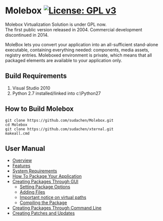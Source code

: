 # Molebox [![License: GPL v3](https://img.shields.io/badge/License-GPL%20v3-blue.svg)](http://www.gnu.org/licenses/gpl-3.0)
Molebox Virtualization Solution is under GPL now.  
The first public version released in 2004. Commercial development discontinued in 2014.

MoleBox lets you convert your application into an all-sufficient stand-alone executable, containing everything needed: components, media assets, registry entries. Moleboxed environment is private, which means that all packaged elements are available to your application only.

## Build Requirements
1. Visual Studio 2010
2. Python 2.7 installed/linked into c:\Python27


## How to Build Molebox
```
git clone https://github.com/sudachen/Molebox.git
cd Molebox
git clone https://github.com/sudachen/xternal.git
makeall.cmd 
```

## User Manual

+ [Overview](sudachen.github.io/Molebox/#overview)
+ [Features](sudachen.github.io/Molebox/#features)
+ [System Requirements](sudachen.github.io/Molebox/#system-requirements)
+ [How To Package Your Application](sudachen.github.io/Molebox/#how-to-package-your-application)
+ [Creating Packages Through GUI](sudachen.github.io/Molebox/#creating-packages-through-gui)
  + [Setting Package Options](sudachen.github.io/Molebox/#setting-package-options)
  + [Adding Files](sudachen.github.io/Molebox/#adding-files)
  + [Important notice on virtual paths](sudachen.github.io/Molebox/#important-notice-on-virtual-paths)
  + [Compiling the Package](sudachen.github.io/Molebox/#compiling-the-package)
+ [Creating Packages Through Command Line](sudachen.github.io/Molebox/#creating-packages-through-command-line)
+ [Creating Patches and Updates](sudachen.github.io/Molebox/#creating-patches-and-updates)


